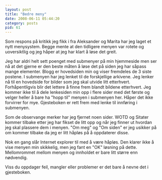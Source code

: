 ```yaml
---
layout: post
title: "Bedre meny"
date: 2008-06-11 05:44:20
category: posts
pid: 61
---
```

Som respons på kritikk jeg fikk i fra Aleksander og Marita har jeg laget et nytt menysystem. Begge mente at den tidligere menyen var rotete og uoversiktlig og jeg håper at jeg har klart å løse det greit. 

Jeg har aldri helt sett poenget med submenyer på min hjemmeside men ser nå at det gjerne er den beste måten å løse det på siden jeg har såpass mange elementer. Blogg er hovedsiden min og viser fremdeles de 3 siste postene. I submenyen har jeg lenket til de forskjellige arkivene. Jeg lenker nå til en hovedside for bilder som jeg skal utvide litt etterhvert. Forhåpentligvis blir det lettere å finne frem blandt bildene etterhvert. Jeg kommer ikke til å dele lenkesiden min opp i flere sider med det første og velger heller å bare ha "hopp til" menyen i submenyen her. Håper det ikke forvirrer for mye. Gjesteboken er rett frem med lenke til innføring i submenyen.

Som de observange merker har jeg fjernet noen sider. WOTD og Sitater kommer tilbake etter jeg har fikset de litt opp og når jeg finner ut hvordan jeg skal plassere dem i menyen. "Om meg" og "Om siden" er jeg usikker på om kommer tilbake da jeg er litt håpløs på å oppdaterer disse.

Nok en gang slår Internet explorer til med å være håpløs. Den klarer ikke å vise menyen min skikkelig, men jeg fant en "OK" løsning på dette. Mellomrommet mellom menyen og innholdet er bare litt større enn nødvendig.

Viss du oppdager feil, mangler eller problemer er det bare å nevne det i gjesteboken.